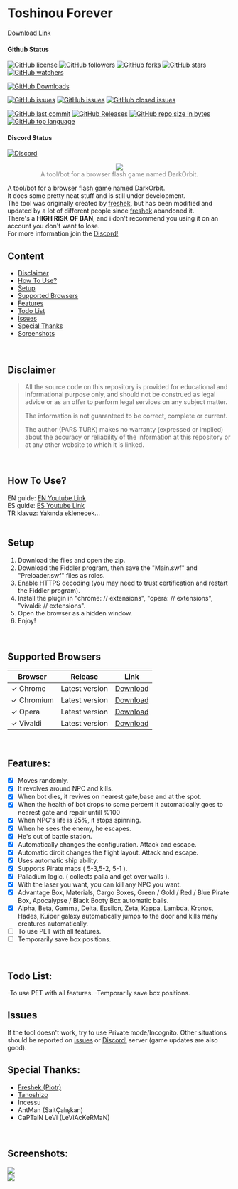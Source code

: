 # Toshinou Forever

<a href="https://github.com/PARSTURK/Toshinou-Forever/archive/master.zip">Download Link</a>

#### Github Status
[![GitHub license](https://img.shields.io/github/license/PARSTURK/Toshinou-Forever.svg)](https://github.com/PARSTURK/Toshinou-Forever)
[![GitHub followers](https://img.shields.io/github/followers/PARSTURK.svg?label=Follow&style=social)](https://github.com/PARSTURK/Toshinou-Forever)
[![GitHub forks](https://img.shields.io/github/forks/PARSTURK/Toshinou-Forever.svg?label=Fork&style=social)](https://github.com/PARSTURK/Toshinou-Forever/network)
[![GitHub stars](https://img.shields.io/github/stars/PARSTURK/Toshinou-Forever.svg?label=Stars&style=social)](https://github.com/PARSTURK/Toshinou-Forever/stargazers)
[![GitHub watchers](https://img.shields.io/github/watchers/PARSTURK/Toshinou-Forever.svg?label=Watch&style=social)](https://github.com/PARSTURK/Toshinou-Forever)

[![GitHub Downloads](https://img.shields.io/github/downloads/PARSTURK/Toshinou-Forever/total.svg)](https://github.com/PARSTURK/Toshinou-Forever)

[![GitHub issues](https://img.shields.io/github/issues/PARSTURK/Toshinou-Forever.svg)](https://github.com/PARSTURK/Toshinou-Forever/issues)
[![GitHub issues](https://img.shields.io/github/issues-raw/PARSTURK/Toshinou-Forever.svg)](https://github.com/PARSTURK/Toshinou-Forever/issues?q=is%3Aopen+is%3Aissue)
[![GitHub closed issues](https://img.shields.io/github/issues-closed-raw/PARSTURK/Toshinou-Forever.svg)](https://github.com/PARSTURK/Toshinou-Forever/issues?q=is%3Aissue+is%3Aclosed)

[![GitHub last commit](https://img.shields.io/github/last-commit/PARSTURK/Toshinou-Forever.svg)](https://github.com/PARSTURK/Toshinou-Forever)
[![GitHub Releases](https://img.shields.io/github/release/PARSTURK/Toshinou-Forever.svg)](https://github.com/PARSTURK/Toshinou-Forever)
[![GitHub repo size in bytes](https://img.shields.io/github/repo-size/PARSTURK/Toshinou-Forever.svg)](https://github.com/PARSTURK/Toshinou-Forever)
[![GitHub top language](https://img.shields.io/github/languages/top/PARSTURK/Toshinou-Forever.svg)](https://github.com/PARSTURK/Toshinou-Forever)

#### Discord Status
[![Discord](https://img.shields.io/discord/480800367093874688.svg)](https://discord.gg/W55bJkB)

<p align="center">
    <a href="https://github.com/PARSTURK/Toshinou-Forever/archive/master.zip">
    <img src="https://cdn.discordapp.com/attachments/452499849796124683/516342597128683545/Toshinou-logo-128x128.png"/>
    <br/>
    </a>
  <span style="color: grey !important;">A tool/bot for a browser flash game named DarkOrbit.</span>
</p>

A tool/bot for a browser flash game named DarkOrbit.<br />
It does some pretty neat stuff and is still under development.<br />
The tool was originally created by [freshek](https://github.com/freshstudio), but has been modified and updated by a lot of different people since [freshek](https://github.com/freshstudio) abandoned it.<br />
There's a **HIGH RISK OF BAN**, and i don't recommend you using it on an account you don't want to lose.<br />
For more information join the [Discord!](https://discord.gg/W55bJkB)
<br />

## Content
- [Disclaimer](#disclaimer)
- [How To Use?](#how-to-use)
- [Setup](#setup)
- [Supported Browsers](#supported-browsers)
- [Features](#features)
- [Todo List](#todo-list)
- [Issues](#issues)
- [Special Thanks](#special-thanks)
- [Screenshots](#screenshots)
<br />

## Disclaimer
> All the source code on this repository is provided for educational and informational purpose only, and should not be construed as legal advice or as an offer to perform legal services on any subject matter.
> 
> The information is not guaranteed to be correct, complete or current. 
> 
> The author (PARS TURK) makes no warranty (expressed or implied) about the accuracy or reliability of the information at this repository or at any other website to which it is linked.
<br />

## How To Use?
EN guide: [EN Youtube Link](https://youtu.be/sZOrfItRd2w) <br />
ES guide: [ES Youtube Link](https://youtu.be/4kp8v413634) <br />
TR klavuz: Yakında eklenecek... <br />
<br />

## Setup
1. Download the files and open the zip.
2. Download the Fiddler program, then save the "Main.swf" and "Preloader.swf" files as roles.
3. Enable HTTPS decoding (you may need to trust certification and restart the Fiddler program).
4. Install the plugin in "chrome: // extensions", "opera: // extensions", "vivaldi: // extensions".
5. Open the browser as a hidden window.
6. Enjoy!
<br />

## Supported Browsers

| Browser       | Release        | Link           |
| ------------- | -------------- | -------------- |
| ✓ Chrome        | Latest version | [Download](https://www.google.com/chrome/)   |
| ✓ Chromium      | Latest version | [Download](https://download-chromium.appspot.com/)   |
| ✓ Opera         | Latest version | [Download](https://www.opera.com/tr/download)   |
| ✓ Vivaldi       | Latest version | [Download](https://vivaldi.com/download/)   |
<br />

## Features:
- [x] Moves randomly.
- [x] It revolves around NPC and kills.
- [x] When bot dies, it revives on nearest gate,base and at the spot.
- [x] When the health of bot drops to some percent it automatically goes to nearest gate and repair untill %100
- [x] When NPC's life is 25%, it stops spinning.
- [x] When he sees the enemy, he escapes.
- [x] He's out of battle station.
- [x] Automatically changes the configuration. Attack and escape.
- [x] Automatic diroit changes the flight layout. Attack and escape.
- [x] Uses automatic ship ability.
- [x] Supports Pirate maps ( 5-3,5-2, 5-1 ).
- [x] Palladium logic. ( collects palla and get over walls ).
- [x] With the laser you want, you can kill any NPC you want.
- [x] Advantage Box, Materials, Cargo Boxes, Green / Gold / Red / Blue Pirate Box, Apocalypse / Black Booty Box automatic balls.
- [x] Alpha, Beta, Gamma, Delta, Epsilon, Zeta, Kappa, Lambda, Kronos, Hades, Kuiper galaxy automatically jumps to the door and kills many creatures automatically.
- [ ] To use PET with all features.
- [ ] Temporarily save box positions.
<br />

## Todo List:
-To use PET with all features.
-Temporarily save box positions.
<br />

## Issues
If the tool doesn't work, try to use Private mode/Incognito.
Other situations should be reported on [issues](../../issues) or [Discord!](https://discord.gg/W55bJkB) server (game updates are also good).
<br />

## Special Thanks:
- [Freshek (Piotr)](https://github.com/freshstudio)
- [Tanoshizo](https://github.com/Alph4rd)
- Incessu
- AntMan (SaitÇalışkan)
- CaPTaiN LeVi (LeViAcKeRMaN)
<br />

## Screenshots:
![](https://cdn.discordapp.com/attachments/452499849796124683/516327014559514639/unknown.png)
<br />
![](https://cdn.discordapp.com/attachments/452499849796124683/516310765100335104/unknown.png)
